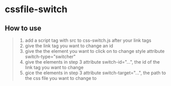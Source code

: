 # cssfile-switch
## How to use
> 1. add a script tag with src to css-switch.js after your link tags<br>
> 2. give the link tag you want to change an id<br>
> 3. give the the element you want to click on to change style attribute switch-type="switcher"<br>
> 4. give the elements in step 3 attribute switch-id="...", the id of the link tag you want to change<br>
> 5. gice the elements in step 3 attribute switch-target="...", the path to the css file you want to change to

